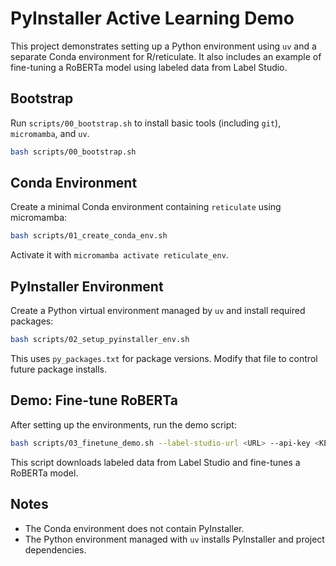 # PyInstaller Active Learning Demo

This project demonstrates setting up a Python environment using `uv` and a separate Conda environment for R/reticulate. It also includes an example of fine-tuning a RoBERTa model using labeled data from Label Studio.

## Bootstrap

Run `scripts/00_bootstrap.sh` to install basic tools (including `git`), `micromamba`, and `uv`.

```bash
bash scripts/00_bootstrap.sh
```

## Conda Environment

Create a minimal Conda environment containing `reticulate` using micromamba:

```bash
bash scripts/01_create_conda_env.sh
```

Activate it with `micromamba activate reticulate_env`.

## PyInstaller Environment

Create a Python virtual environment managed by `uv` and install required packages:

```bash
bash scripts/02_setup_pyinstaller_env.sh
```

This uses `py_packages.txt` for package versions. Modify that file to control future package installs.

## Demo: Fine-tune RoBERTa

After setting up the environments, run the demo script:

```bash
bash scripts/03_finetune_demo.sh --label-studio-url <URL> --api-key <KEY> --project-id <ID>
```

This script downloads labeled data from Label Studio and fine-tunes a RoBERTa model.

## Notes

- The Conda environment does not contain PyInstaller.
- The Python environment managed with `uv` installs PyInstaller and project dependencies.
